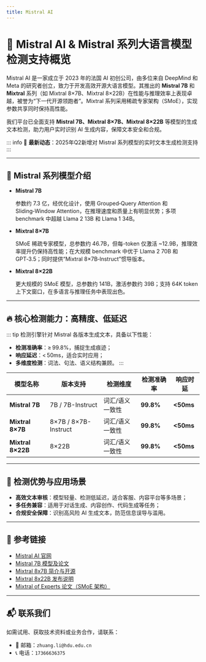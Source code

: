 ```yaml
---
title: Mistral AI
---
```


# 🚀 Mistral AI & Mistral 系列大语言模型检测支持概览

Mistral AI 是一家成立于 2023 年的法国 AI 初创公司，由多位来自 DeepMind 和 Meta 的研究者创立，致力于开发高效开源大语言模型。其推出的 **Mistral 7B** 和 **Mixtral** 系列（如 Mixtral 8×7B、Mixtral 8×22B）在性能与推理效率上表现卓越，被誉为“下一代开源领跑者”。Mixtral 系列采用稀疏专家架构（SMoE），实现参数共享同时保持高性能。

我们平台已全面支持 **Mistral 7B、Mixtral 8×7B、Mixtral 8×22B** 等模型的生成文本检测，助力用户实时识别 AI 生成内容，保障文本安全和合规。

::: info
📢 **最新动态**：2025年Q2新增对 Mistral 系列模型的实时文本生成检测支持
:::

---

## 📝 Mistral 系列模型介绍

- **Mistral 7B**

  参数约 7.3 亿，经优化设计，使用 Grouped‑Query Attention 和 Sliding‑Window Attention，在推理速度和质量上有明显优势；多项 benchmark 中超越 Llama 2 13B 和 Llama 1 34B。

- **Mixtral 8×7B**

  SMoE 稀疏专家模型，总参数约 46.7B，但每-token 仅激活 ~12.9B，推理效率提升仍保持高性能；在大规模 benchmark 中优于 Llama 2 70B 和 GPT‑3.5；同时提供“Mixtral 8×7B‑Instruct”惯导版本。

- **Mixtral 8×22B**

  更大规模的 SMoE 模型，总参数约 141B，激活参数约 39B；支持 64K token 上下文窗口，在多语言与推理任务中表现出色。

---

## 🔥 核心检测能力：高精度、低延迟

::: tip
检测引擎针对 Mistral 各版本生成文本，具备以下性能：
- **检测准确率**：≥ 99.8%，捕捉生成痕迹；
- **响应延迟**：< 50ms，适合实时应用；
- **多维度检测**：词法、句法、语义结构兼顾。
:::

| 模型名称              | 版本支持         | 检测维度         | 检测准确率 | 响应时延 |
|-----------------------|------------------|------------------|------------|----------|
| **Mistral 7B**        | 7B / 7B-Instruct | 词汇/语义一致性 | **99.8%**  | **<50ms** |
| **Mixtral 8×7B**      | 8×7B / 8×7B-Instruct | 词汇/语义一致性 | **99.8%**  | **<50ms** |
| **Mixtral 8×22B**     | 8×22B             | 词汇/语义一致性 | **99.8%**  | **<50ms** |

---

## 💼 检测优势与应用场景

- **高效文本审核**：模型轻量、检测低延迟，适合客服、内容平台等多场景；
- **多任务兼容**：适用于对话生成、内容创作、代码生成等任务；
- **合规安全保障**：识别高风险 AI 生成文本，防范信息误导与滥用。

---

## 🔗 参考链接

- [Mistral AI 官网](https://www.mistral.ai/)  
- [Mistral 7B 模型及论文](https://arxiv.org/abs/2310.06825)  
- [Mixtral 8x7B 简介与开源](https://huggingface.co/mistralai/Mixtral-8x7B-v0.1)  
- [Mixtral 8x22B 发布说明](https://mistral.ai/news/mixtral-8x22b)  
- [Mixtral of Experts 论文（SMoE 架构）](https://arxiv.org/abs/2401.04088)  

---

## 📬 联系我们

如需试用、获取技术资料或业务合作，请联系：

- 📧 邮箱：`zhuang.li@hdu.edu.cn`  
- 📞 电话：`17366636375`
